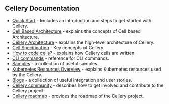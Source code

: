 ## Cellery Documentation

- [Quick Start](../README.md) - Includes an introduction and steps to get started with Cellery. 
- [Cell Based Architecture](https://github.com/wso2/reference-architecture/blob/master/reference-architecture-cell-based.md) - explains the concepts of Cell based Architecture.
- [Cellery Architecture](cellery-architecture.md) - explains the high-level architecture of Cellery.
- [Cell Specification](https://github.com/wso2-cellery/spec/blob/master/README.md) - Key concepts of Cellery.
- [How to code cells?](cellery-syntax.md) - explains how Cellery cells are written.
- [CLI commands](cli-reference.md) - reference for CLI commands.
- [Samples](https://github.com/wso2-cellery/samples/tree/master) - a collection of useful samples.
- [Kubernetes Resources Overview](kubernetes-resources.md) - explains Kubernetes resources used by the Cellery.
- [Blogs](https://medium.com/wso2-cellery) - a collection of useful integration and user stories.
- [Cellery community](community.md) - describes how to get involved and contribute to the Cellery project.
- [Cellery roadmap](https://github.com/wso2-cellery/sdk/wiki) - provides the roadmap of the Cellery project.
